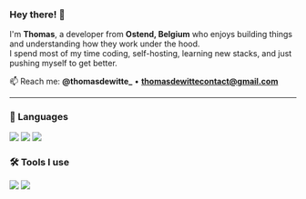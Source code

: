 ### Hey there! 👋

I'm **Thomas**, a developer from **Ostend, Belgium** who enjoys building things and understanding how they work under the hood.  
I spend most of my time coding, self-hosting, learning new stacks, and just pushing myself to get better.

📫 Reach me: **@thomasdewitte_** • **thomasdewittecontact@gmail.com**

---

### 🧠 Languages
![](https://img.shields.io/badge/Python-3776AB?style=flat&logo=python&logoColor=white)
![](https://img.shields.io/badge/TypeScript-3178C6?style=flat&logo=typescript&logoColor=white)
![](https://img.shields.io/badge/C%23-239120?style=flat&logo=c-sharp&logoColor=white)

### 🛠️ Tools I use
![](https://img.shields.io/badge/VS%20Code-0078d4?style=flat&logo=visual-studio-code&logoColor=white)
![](https://img.shields.io/badge/Visual%20Studio-5C2D91?style=flat&logo=visual-studio&logoColor=white)
